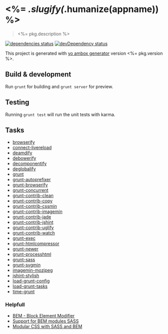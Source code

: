 # <%= _.slugify(_.humanize(appname)) %>
> <%= pkg.description %>

[![dependencies status][david_dependencies_status_image]][david_dependencies_status_url] 
[![devDependency status][david_devdependencies_status_image]][david_devdependencies_status_url] 

<!-- david dependencies -->
[david_dependencies_status_image]: https://david-dm.org/ambox/generator-ambox.png?theme=shields.io
[david_dependencies_status_url]: https://david-dm.org/ambox/generator-ambox "dependencies status"

<!-- david devDependencies -->
[david_devdependencies_status_image]: https://david-dm.org/ambox/generator-ambox/dev-status.png?theme=shields.io
[david_devdependencies_status_url]: https://david-dm.org/ambox/generator-ambox#info=devDependencies "devDependencies status"

This project is generated with [yo ambox generator](https://github.com/ambox/generator-ambox)
version <%= pkg.version %>.


## Build & development

Run `grunt` for building and `grunt server` for preview.


## Testing

Running `grunt test` will run the unit tests with karma.


## Tasks

* [browserify][browserify]
* [connect-livereload][connect-livereload]
* [deamdify][deamdify]
* [debowerify][debowerify]
* [decomponentify][decomponentify]
* [deglobalify][deglobalify]
* [grunt][grunt]
* [grunt-autoprefixer][grunt-autoprefixer]
* [grunt-browserify][grunt-browserify]
* [grunt-concurrent][grunt-concurrent]
* [grunt-contrib-clean][grunt-contrib-clean]
* [grunt-contrib-copy][grunt-contrib-copy]
* [grunt-contrib-cssmin][grunt-contrib-cssmin]
* [grunt-contrib-imagemin][grunt-contrib-imagemin]
* [grunt-contrib-jade][grunt-contrib-jade]
* [grunt-contrib-jshint][grunt-contrib-jshint]
* [grunt-contrib-uglify][grunt-contrib-uglify]
* [grunt-contrib-watch][grunt-contrib-watch]
* [grunt-exec][grunt-exec]
* [grunt-htmlcompressor][grunt-htmlcompressor]
* [grunt-newer][grunt-newer]
* [grunt-processhtml][grunt-processhtml]
* [grunt-sass][grunt-sass]
* [grunt-svgmin][grunt-svgmin]
* [imagemin-mozjpeg][imagemin-mozjpeg]
* [jshint-stylish][jshint-stylish]
* [load-grunt-config][load-grunt-config]
* [load-grunt-tasks][load-grunt-tasks]
* [time-grunt][time-grunt]


### Helpfull

* [BEM - Block Element Modifier][bem]
* [Support for BEM modules SASS][support_bem_for_sass]
* [Modular CSS with SASS and BEM][modular_css_with_sass_and_bem]

<!-- Tasks -->

[browserify]: http://npmjs.org/package/browserify "Getting started"
[connect-livereload]: http://npmjs.org/package/connect-livereload "Getting started"
[deamdify]: http://npmjs.org/package/deamdify "Getting started"
[debowerify]: http://npmjs.org/package/debowerify "Getting started"
[decomponentify]: http://npmjs.org/package/decomponentify "Getting started"
[deglobalify]: http://npmjs.org/package/deglobalify "Getting started"
[grunt]: http://npmjs.org/package/grunt "Getting started"
[grunt-autoprefixer]: http://npmjs.org/package/grunt-autoprefixer "Getting started"
[grunt-browserify]: http://npmjs.org/package/grunt-browserify "Getting started"
[grunt-concurrent]: http://npmjs.org/package/grunt-concurrent "Getting started"
[grunt-contrib-clean]: http://npmjs.org/package/grunt-contrib-clean "Getting started"
[grunt-contrib-copy]: http://npmjs.org/package/grunt-contrib-copy "Getting started"
[grunt-contrib-cssmin]: http://npmjs.org/package/grunt-contrib-cssmin "Getting started"
[grunt-contrib-imagemin]: http://npmjs.org/package/grunt-contrib-imagemin "Getting started"
[grunt-contrib-jade]: http://npmjs.org/package/grunt-contrib-jade "Getting started"
[grunt-contrib-jshint]: http://npmjs.org/package/grunt-contrib-jshint "Getting started"
[grunt-contrib-uglify]: http://npmjs.org/package/grunt-contrib-uglify "Getting started"
[grunt-contrib-watch]: http://npmjs.org/package/grunt-contrib-watch "Getting started"
[grunt-exec]: http://npmjs.org/package/grunt-exec "Getting started"
[grunt-htmlcompressor]: http://npmjs.org/package/grunt-htmlcompressor "Getting started"
[grunt-newer]: http://npmjs.org/package/grunt-newer "Getting started"
[grunt-processhtml]: http://npmjs.org/package/grunt-processhtml "Getting started"
[grunt-sass]: http://npmjs.org/package/grunt-sass "Getting started"
[grunt-svgmin]: http://npmjs.org/package/grunt-svgmin "Getting started"
[imagemin-mozjpeg]: http://npmjs.org/package/imagemin-mozjpeg "Getting started"
[jshint-stylish]: http://npmjs.org/package/jshint-stylish "Getting started"
[load-grunt-config]: http://npmjs.org/package/load-grunt-config "Getting started"
[load-grunt-tasks]: http://npmjs.org/package/load-grunt-tasks "Getting started"
[time-grunt]: http://npmjs.org/package/time-grunt "Getting started"

<!-- helpfull links -->

[bem]: http://bem.info/method/definitions/ "BEM - Block Element Modifier"
[support_bem_for_sass]: http://mikefowler.me/2013/10/17/support-for-bem-modules-sass-3.3 "Support for BEM modules SASS"
[modular_css_with_sass_and_bem]: http://www.mathayward.com/modular-css-with-sass-and-bem/ "Modular CSS with SASS and BEM"

